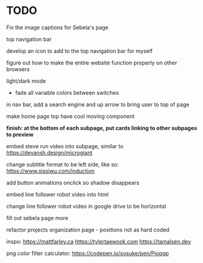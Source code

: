 # TODO

Fix the image captions for Sebela's page

top navigation bar

develop an icon to add to the top navigation bar for myself

figure out how to make the entire website function properly on other browsers

light/dark mode
- fade all variable colors between switches

in nav bar, add a search engine and up arrow to bring user to top of page

make home page top have cool moving component

**finish: at the bottom of each subpage, put cards linking to other subpages to preview**

embed steve run video into subpage, similar to https://devansh.design/microgiant

change subtitle format to be left side, like so: https://www.sissiwu.com/induction

add button animations onclick so shadow disappears

embed line follower robot video into html

change line follower robot video in google drive to be horizontal

fill out sebela page more

refactor projects organization page - positions not as hard coded


inspo:
https://mattfarley.ca
https://tylertaewook.com
https://tamalsen.dev

png color filter calculator: https://codepen.io/sosuke/pen/Pjoqqp
